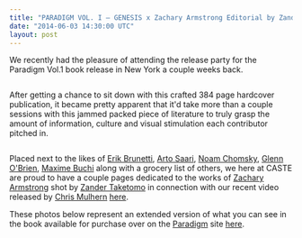 ```yaml
---
title: "PARADIGM VOL. I – GENESIS x Zachary Armstrong Editorial by Zander Taketomo"
date: "2014-06-03 14:30:00 UTC"
layout: post
---
```


<p>We recently had the pleasure of attending the release party for the Paradigm Vol.1 book release in New York a couple weeks back.&nbsp;</p>

<p><img alt="" data-rich-file-id="21" src="http://s3.amazonaws.com/caste-server-production/rich/rich_files/rich_files/21/blog/ztt-9005.jpg" /></p>

<p>After getting a chance to sit down with this crafted 384 page hardcover publication,&nbsp;it became pretty apparent that it&#39;d take more than a couple sessions with this jammed packed piece of literature to truly grasp the amount of information, culture and visual stimulation each&nbsp;contributor pitched in.&nbsp;</p>

<p><img alt="" data-rich-file-id="23" src="http://s3.amazonaws.com/caste-server-production/rich/rich_files/rich_files/23/blog/ztt-8971-19f1b8a3-6fc6-4082-94bd-a82fd3d12427.jpg" /><img alt="" data-rich-file-id="24" src="http://s3.amazonaws.com/caste-server-production/rich/rich_files/rich_files/24/blog/ztt-8978.jpg" /><img alt="" data-rich-file-id="22" src="http://s3.amazonaws.com/caste-server-production/rich/rich_files/rich_files/22/blog/ztt-8983-95af333b-9462-4a03-b967-3eb8b34304ca.jpg" /></p>

<p>Placed next to the likes of <a href="http://erikbrunetti.com/">Erik Brunetti</a>, <a href="http://www.artosaari.com/">Arto Saari</a>, <a href="http://www.chomsky.info/">Noam Chomsky</a>, <a href="http://glennobrien.com/">Glenn O&#39;Brien</a>, <a href="http://mxme.tumblr.com/">Maxime Buchi</a> along with a grocery list of others, we here at CASTE are proud to have a couple pages dedicated to the works of <a href="http://zacharyarmstrong.co/">Zachary Armstrong</a> shot by <a href="http://www.zandertaketomo.com/">Zander Taketomo</a> in connection with our recent video released by <a href="http://chrismulhern.tumblr.com/">Chris Mulhern</a> <a href="https://vimeo.com/86785302">here</a>.&nbsp;</p>

<p>These photos below represent an extended version of what you can see in the book available for purchase over on the <a href="http://paradigm-goods.myshopify.com/">Paradigm</a> site <a href="http://paradigm-goods.myshopify.com/products/paradigm-vol-i-genesis">here</a>.&nbsp;</p>

<p><img alt="" data-rich-file-id="25" src="http://s3.amazonaws.com/caste-server-production/rich/rich_files/rich_files/25/blog/zarmstrong-01.jpg" /><img alt="" data-rich-file-id="26" src="http://s3.amazonaws.com/caste-server-production/rich/rich_files/rich_files/26/blog/zarmstrong-02.jpg" /><img alt="" data-rich-file-id="27" src="http://s3.amazonaws.com/caste-server-production/rich/rich_files/rich_files/27/blog/zarmstrong-03.jpg" /><img alt="" data-rich-file-id="28" src="http://s3.amazonaws.com/caste-server-production/rich/rich_files/rich_files/28/blog/zarmstrong-04.jpg" /><img alt="" data-rich-file-id="29" src="http://s3.amazonaws.com/caste-server-production/rich/rich_files/rich_files/29/blog/zarmstrong-05.jpg" /><img alt="" data-rich-file-id="30" src="http://s3.amazonaws.com/caste-server-production/rich/rich_files/rich_files/30/blog/zarmstrong-06.jpg" /></p>

<p><img alt="" data-rich-file-id="31" src="http://s3.amazonaws.com/caste-server-production/rich/rich_files/rich_files/31/blog/zarmstrong-08.jpg" /></p>

<p><img alt="" data-rich-file-id="32" src="http://s3.amazonaws.com/caste-server-production/rich/rich_files/rich_files/32/blog/zarmstrong-07.jpg" /></p>

<p><img alt="" data-rich-file-id="33" src="http://s3.amazonaws.com/caste-server-production/rich/rich_files/rich_files/33/blog/zarmstrong-09.jpg" /></p>

<p><img alt="" data-rich-file-id="34" src="http://s3.amazonaws.com/caste-server-production/rich/rich_files/rich_files/34/blog/zarmstrong-10.jpg" /></p>

<p><img alt="" data-rich-file-id="35" src="http://s3.amazonaws.com/caste-server-production/rich/rich_files/rich_files/35/blog/zarmstrong-11.jpg" /></p>

<p><img alt="" data-rich-file-id="36" src="http://s3.amazonaws.com/caste-server-production/rich/rich_files/rich_files/36/blog/zarmstrong-12.jpg" /><img alt="" data-rich-file-id="42" src="http://s3.amazonaws.com/caste-server-production/rich/rich_files/rich_files/42/blog/zarmstrong-13.jpg" /></p>

<p><img alt="" data-rich-file-id="38" src="http://s3.amazonaws.com/caste-server-production/rich/rich_files/rich_files/38/blog/zarmstrong-14.jpg" /></p>

<p><img alt="" data-rich-file-id="39" src="http://s3.amazonaws.com/caste-server-production/rich/rich_files/rich_files/39/blog/zarmstrong-15.jpg" /></p>

<p><img alt="" data-rich-file-id="40" src="http://s3.amazonaws.com/caste-server-production/rich/rich_files/rich_files/40/blog/zarmstrong-16.jpg" /></p>

<p><img alt="" data-rich-file-id="41" src="http://s3.amazonaws.com/caste-server-production/rich/rich_files/rich_files/41/blog/zarmstrong-17.jpg" /></p>

